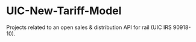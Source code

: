 # UIC-New-Tariff-Model

Projects related to an open sales &amp; distribution API for rail (UIC IRS 90918-10).
